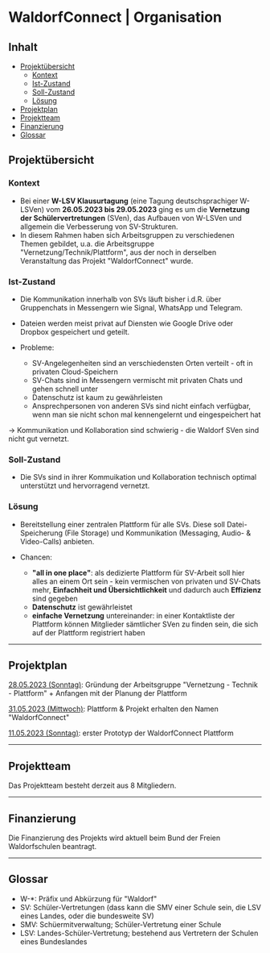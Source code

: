 # WaldorfConnect | Organisation <!-- omit in toc -->

## Inhalt <!-- omit in toc -->

- [Projektübersicht](#projektübersicht)
  - [Kontext](#kontext)
  - [Ist-Zustand](#ist-zustand)
  - [Soll-Zustand](#soll-zustand)
  - [Lösung](#lösung)
- [Projektplan](#projektplan)
- [Projektteam](#projektteam)
- [Finanzierung](#finanzierung)
- [Glossar](#glossar)

## Projektübersicht

### Kontext

- Bei einer **W-LSV Klausurtagung** (eine Tagung deutschsprachiger W-LSVen) vom **26.05.2023 bis 29.05.2023** ging es um die **Vernetzung der Schülervertretungen** (SVen), das Aufbauen von W-LSVen und allgemein die Verbesserung von SV-Strukturen.
- In diesem Rahmen haben sich Arbeitsgruppen zu verschiedenen Themen gebildet, u.a. die Arbeitsgruppe "Vernetzung/Technik/Plattform", aus der noch in derselben Veranstaltung das Projekt "WaldorfConnect" wurde.

### Ist-Zustand

- Die Kommunikation innerhalb von SVs läuft bisher i.d.R. über Gruppenchats in Messengern wie Signal, WhatsApp und Telegram.
- Dateien werden meist privat auf Diensten wie Google Drive oder Dropbox gespeichert und geteilt.

- Probleme:
    
    - SV-Angelegenheiten sind an verschiedensten Orten verteilt - oft in privaten Cloud-Speichern
    - SV-Chats sind in Messengern vermischt mit privaten Chats und gehen schnell unter
    - Datenschutz ist kaum zu gewährleisten
    - Ansprechpersonen von anderen SVs sind nicht einfach verfügbar, wenn man sie nicht schon mal kennengelernt und eingespeichert hat

-> Kommunikation und Kollaboration sind schwierig - die Waldorf SVen sind nicht gut vernetzt.

### Soll-Zustand
- Die SVs sind in ihrer Kommuikation und Kollaboration technisch optimal unterstützt und hervorragend vernetzt.

### Lösung
- Bereitstellung einer zentralen Plattform für alle SVs. Diese soll Datei-Speicherung (File Storage) und Kommunikation (Messaging, Audio- & Video-Calls) anbieten.

- Chancen:

    - **"all in one place"**: als dedizierte Plattform für SV-Arbeit soll hier alles an einem Ort sein - kein vermischen von privaten und SV-Chats mehr, **Einfachheit und Übersichtlichkeit** und dadurch auch **Effizienz** sind gegeben
    - **Datenschutz** ist gewährleistet
    - **einfache Vernetzung** untereinander: in einer Kontaktliste der Plattform können Mitglieder sämtlicher SVen zu finden sein, die sich auf der Plattform registriert haben    

---

## Projektplan

<u>28.05.2023 (Sonntag)</u>: Gründung der Arbeitsgruppe "Vernetzung - Technik - Plattform" + Anfangen mit der Planung der Plattform

<u>31.05.2023 (Mittwoch)</u>: Plattform & Projekt erhalten den Namen "WaldorfConnect"

<u>11.05.2023 (Sonntag)</u>: erster Prototyp der WaldorfConnect Plattform

---

## Projektteam

Das Projektteam besteht derzeit aus 8 Mitgliedern.

---

## Finanzierung

Die Finanzierung des Projekts wird aktuell beim Bund der Freien Waldorfschulen beantragt.

---

## Glossar

- W-*: Präfix und Abkürzung für "Waldorf"
- SV: Schüler-Vertretungen (dass kann die SMV einer Schule sein, die LSV eines Landes, oder die bundesweite SV)
- SMV: Schüermitverwaltung; Schüler-Vertretung einer Schule
- LSV: Landes-Schüler-Vertretung; bestehend aus Vertretern der Schulen eines Bundeslandes